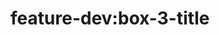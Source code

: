 ---
title: 'feature-dev:box-3-title'
pt: >-
    feature-dev:box-3-title
en: >-
    feature-dev:box-3-title
---